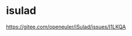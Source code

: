 # isulad

https://gitee.com/openeuler/iSulad/issues/I1LKQA

<!--
# cmake 
cd ~ 
git clone https://gitee.com/src-openeuler/cmake.git 
cd cmake 
git checkout openEuler-20.03-LTS-tag 
tar -xzvf cmake-3.12.1.tar.gz 
cd cmake-3.12.1 
./bootstrap && make && make install 
ldconfig

# protobuf
git clone https://gitee.com/src-openeuler/protobuf.git
cd protobuf
git checkout openEuler-20.03-LTS-tag
tar -xzvf protobuf-all-3.9.0.tar.gz
cd protobuf-3.9.0
sudo -E ./autogen.sh
sudo -E ./configure
sudo -E make -j $(nproc)
sudo -E make install
sudo -E ldconfig


# cares 
git clone https://gitee.com/src-openeuler/c-ares.git
cd c-ares
git checkout openEuler-20.03-LTS-tag
tar -xzvf c-ares-1.15.0.tar.gz
cd c-ares-1.15.0
sudo -E autoreconf -if
sudo -E ./configure --enable-shared --disable-dependency-tracking
sudo -E make -j $(nproc)
sudo -E make install
sudo -E ldconfig


# grpc
git clone https://gitee.com/src-openeuler/grpc.git
cd grpc
git checkout openEuler-20.03-LTS-tag
tar -xzvf grpc-1.22.0.tar.gz
cd grpc-1.22.0
sudo -E make -j $(nproc)
sudo -E make install
sudo -E ldconfig
```
-->